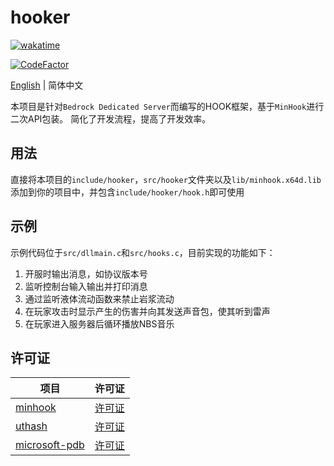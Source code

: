 # hooker

[![wakatime](https://wakatime.com/badge/user/2838d0e1-1416-4f45-bc46-cbda8f4d9e75/project/93f45b7b-afeb-4f15-a5cd-6fabd00b17c9.svg)](https://wakatime.com/badge/user/2838d0e1-1416-4f45-bc46-cbda8f4d9e75/project/93f45b7b-afeb-4f15-a5cd-6fabd00b17c9)

[![CodeFactor](https://www.codefactor.io/repository/github/willowsaucer/hooker/badge)](https://www.codefactor.io/repository/github/willowsaucer/hooker)

[English](README.md) | 简体中文

本项目是针对``Bedrock Dedicated Server``而编写的HOOK框架，基于``MinHook``进行二次API包装。
简化了开发流程，提高了开发效率。

## 用法
直接将本项目的``include/hooker``，``src/hooker``文件夹以及``lib/minhook.x64d.lib``添加到你的项目中，并包含``include/hooker/hook.h``即可使用

## 示例
示例代码位于``src/dllmain.c``和``src/hooks.c``，目前实现的功能如下：
1. 开服时输出消息，如协议版本号
2. 监听控制台输入输出并打印消息
3. 通过监听液体流动函数来禁止岩浆流动
4. 在玩家攻击时显示产生的伤害并向其发送声音包，使其听到雷声
5. 在玩家进入服务器后循环播放NBS音乐

## 许可证

| 项目                                                         | 许可证                                                                   |
| ------------------------------------------------------------ | ----------------------------------------------------------------------- |
| [minhook](https://github.com/TsudaKageyu/minhook)            | [许可证](https://github.com/TsudaKageyu/minhook/blob/master/LICENSE.txt) |
| [uthash](https://github.com/troydhanson/uthash)              | [许可证](https://github.com/troydhanson/uthash/blob/master/LICENSE)      |
| [microsoft-pdb](https://github.com/microsoft/microsoft-pdb/) | [许可证](https://github.com/microsoft/microsoft-pdb/blob/master/LICENSE) |
